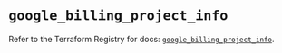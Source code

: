 # `google_billing_project_info`

Refer to the Terraform Registry for docs: [`google_billing_project_info`](https://registry.terraform.io/providers/hashicorp/google/6.36.1/docs/resources/billing_project_info).
